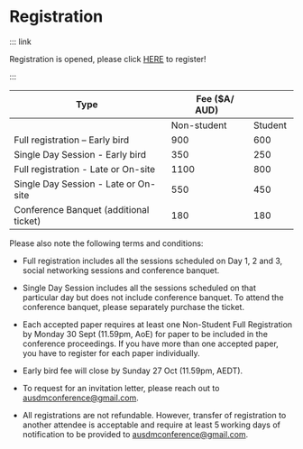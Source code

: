 # Registration

 

::: link

Registration is opened, please click [HERE](https://payments.rmit.edu.au/VWP/booking?UDS_ACTION=S1I&UDS_ACTION_DATA=FVEjdzNFW3NOL1UBN0JDBV0jQgxJX0IbWTNDLQZBUTB-Nltd ) to register!

:::


| Type                                    |       Fee ($A/ AUD)  |          |
|-----------------------------------------|----------------------|----------|
|                                         | Non-student          | Student  |
| Full registration – Early bird          | 900                  | 600      |
| Single Day Session - Early bird         | 350                  | 250      |
| Full registration - Late or On-site     | 1100                 | 800      |
| Single Day Session - Late or On-site    | 550                  | 450      |
| Conference Banquet (additional ticket)  | 180                  | 180      |


Please also note the following terms and conditions:  

- Full registration includes all the sessions scheduled on Day 1, 2 and 3, social networking sessions and conference banquet.  

- Single Day Session includes all the sessions scheduled on that particular day but does not include conference banquet. To attend the conference banquet, please separately purchase the ticket.  

- Each accepted paper requires at least one Non-Student Full Registration by Monday 30 Sept (11.59pm, AoE) for paper to be included in the conference proceedings. If you have more than one accepted paper, you have to register for each paper individually. 

- Early bird fee will close by Sunday 27 Oct (11.59pm, AEDT). 

- To request for an invitation letter, please reach out to [ausdmconference@gmail.com](mailto:ausdmconference@gmail.com).   

- All registrations are not refundable. However, transfer of registration to another attendee is acceptable and require at least 5 working days of notification to be provided to [ausdmconference@gmail.com](mailto:ausdmconference@gmail.com). 